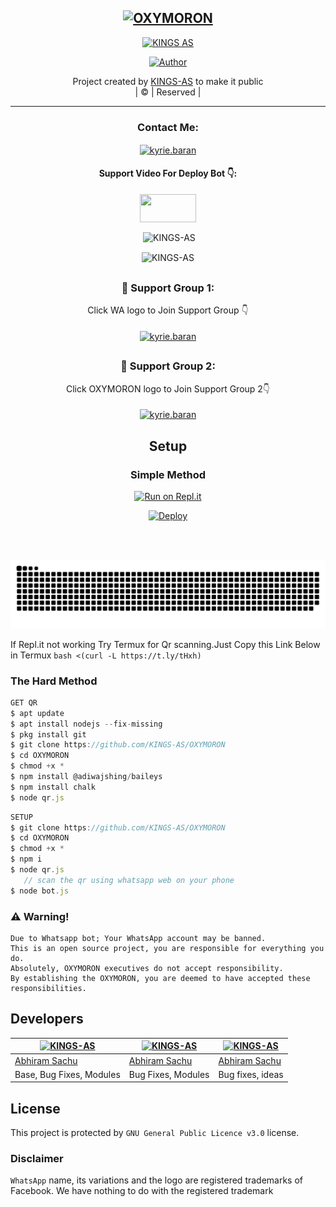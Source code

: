 

<div align="center">

## [![OXYMORON](https://readme-typing-svg.herokuapp.com?font=Road+Rage&color=FFA500&lines=Welcome+to+OXYMORON+WA+Bot+repo;Created+by+ABHIRAM+SACHU;This+is+the+Best++Bgm+bot;With+more+features)](https://bit.ly/2VM4lxF)

 </a>
</p>
<div align="center">
 <p align="center">
<a href="#"><img title="KINGS AS" src="https://img.shields.io/badge/AMEERSUHAIL-red?colorA=%23ff0000&colorB=%23017e40&style=for-the-badge"></a>
</p>
  <p align="center">
<a href="https://github.com/KINGS-AS"><img title="Author" src="https://img.shields.io/badge/Author-KINGS-AS/OXYMORON?color=blue&style=for-the-badge&logo=whatsapp"></a>
</p>
</div>
<p align="center">
Project created by <a href="https://github.com/KINGS-AS">KINGS-AS</a> to make it public
    <br>
       | © |
        Reserved |
    <br> 
</p>

----

<h3 align="center">Contact Me:</h3>
<p align="center">
<a href="https://instagram.com/ameer_.su_hail?utm_medium=copy_link" target="blank"><img align="center" src="https://cdn.jsdelivr.net/npm/simple-icons@3.0.1/icons/instagram.svg" alt="kyrie.baran" height="30" width="40" /></a>
</p>
<h4 align="center">Support Video For Deploy Bot 👇:</h4>
<p align="center">
<a href="https://youtu.be/_D4ZYuUSXjs" target="blank"><img align="center" src="https://upload.wikimedia.org/wikipedia/commons/thumb/e/e1/Logo_of_YouTube_%282015-2017%29.svg/1200px-Logo_of_YouTube_%282015-2017%29.svg.png" height="45" width="90" /></a>
</p>
  

<p align="center">

<p>&nbsp;<img align="center" src="https://github-readme-stats.vercel.app/api?username=KINGS-AS&show_icons=true&theme=dark&locale=en" alt="KINGS-AS" /></p>

<p><img align="center" src="https://github-readme-streak-stats.herokuapp.com/?user=KINGS-AS&theme=dark" alt="KINGS-AS" /></p>
</p>


##
  <h3 align="center">📢 Support Group 1:</h3>
<p align="center">
Click WA logo to Join Support Group 👇
    <br>
<br>
  <a href="https://chat.whatsapp.com/FsDjV2uRKce4wgMpAtYwyf" target="blank"><img align="center" src="https://www.linkpicture.com/q/image-removebg-preview-9_2.png" alt="kyrie.baran" height="200" width="300" /></a>
</p>

## 
  <h3 align="center">📢 Support Group 2:</h3>
<p align="center">
Click OXYMORON logo to Join Support Group 2👇
    <br>
<br>
  <a href="https://chat.whatsapp.com/BLdaoLVnX6jFnkKHFjLbH6" target="blank"><img align="center" src="https://i.hizliresim.com/pce1372.png" alt="kyrie.baran" height="200" width="200" /></a>
</p>
    
## Setup
<div align="center">

  ### Simple Method
  
[![Run on Repl.it](https://www.linkpicture.com/q/Untitled-3_10.jpg)](https://replit.com/@OXYMORONcreator/OXYMORON-QR)

[![Deploy](https://www.linkpicture.com/q/heroku.jpg)](https://heroku.com/deploy?template=https://github.com/KINGS-AS/OXYMORON.git)
     </div>
<br>
<br >
 
<div align="center">

 [![Run on Repl.it](https://github.com/Platane/snk/raw/output/github-contribution-grid-snake.svg)](https://bit.ly/2XqQKMU)
 
 <div align="left">
  
  If Repl.it not working Try Termux for Qr scanning.Just Copy this Link Below in Termux
```bash <(curl -L https://t.ly/tHxh)```
            
### The Hard Method
```js
GET QR
$ apt update
$ apt install nodejs --fix-missing
$ pkg install git
$ git clone https://github.com/KINGS-AS/OXYMORON
$ cd OXYMORON
$ chmod +x *
$ npm install @adiwajshing/baileys
$ npm install chalk
$ node qr.js
```
      
```js
SETUP
$ git clone https://github.com/KINGS-AS/OXYMORON
$ cd OXYMORON
$ chmod +x *
$ npm i
$ node qr.js
   // scan the qr using whatsapp web on your phone
$ node bot.js
```


### ⚠️ Warning! 
```
Due to Whatsapp bot; Your WhatsApp account may be banned.
This is an open source project, you are responsible for everything you do. 
Absolutely, OXYMORON executives do not accept responsibility.
By establishing the OXYMORON, you are deemed to have accepted these responsibilities.
```

## Developers
  <div align="center">
    
  [![KINGS-AS](https://github.com/KINGS-AS.png?size=100)](https://github.com/KINGS-AS) | [![KINGS-AS](https://github.com/KINGS-AS.png?size=100)](https://github.com/KINGS-AS) | [![KINGS-AS](https://github.com/KINGS-AS.png?size=100)](https://github.com/KINGS-AS) 
----|----|----
[Abhiram Sachu](https://github.com/KINGS-AS) | [Abhiram Sachu](https://github.com/KINGS-AS) | [Abhiram Sachu](https://github.com/KINGS-AS)
Base, Bug Fixes, Modules | Bug Fixes, Modules | Bug fixes, ideas
  </div>


        
        
## License
This project is protected by `GNU General Public Licence v3.0` license.

### Disclaimer
`WhatsApp` name, its variations and the logo are registered trademarks of Facebook. We have nothing to do with the registered trademark
